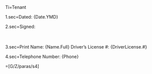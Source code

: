 Ti=Tenant

1.sec=Dated: {Date.YMD}

2.sec=Signed:<br><br><br>

3.sec=Print Name: {Name.Full} 	Driver’s License #: {DriverLicense.#}				

4.sec=Telephone Number: {Phone}

=[G/Z/paras/s4]